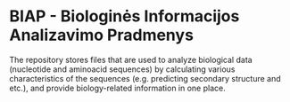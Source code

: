 # BIAP - Biologinės Informacijos Analizavimo Pradmenys

The repository stores files that are used to analyze biological data (nucleotide and aminoacid sequences) by calculating various characteristics
of the sequences (e.g. predicting secondary structure and etc.), and provide biology-related information in one place.
